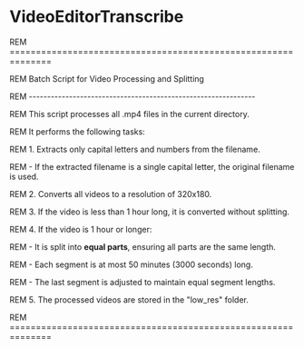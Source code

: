# VideoEditorTranscribe

REM ==============================================================

REM Batch Script for Video Processing and Splitting

REM --------------------------------------------------------------

REM This script processes all .mp4 files in the current directory.

REM It performs the following tasks:

REM 1. Extracts only capital letters and numbers from the filename.

REM    - If the extracted filename is a single capital letter, the original filename is used.

REM 2. Converts all videos to a resolution of 320x180.

REM 3. If the video is less than 1 hour long, it is converted without splitting.

REM 4. If the video is 1 hour or longer:

REM    - It is split into **equal parts**, ensuring all parts are the same length.

REM    - Each segment is at most 50 minutes (3000 seconds) long.

REM    - The last segment is adjusted to maintain equal segment lengths.

REM 5. The processed videos are stored in the "low_res" folder.

REM ==============================================================
